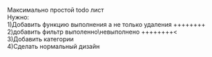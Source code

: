 Максимально простой todo лист
<br/>
Нужно:<br/> 
  1)Добавить функцию выполнения а не только удаления ++++++++<br/>
  2)добавить фильтр выполенно\невыполнено ++++++++<<br/>
  3)Добавить категории <br/>
  4)Сделать нормальный дизайн<br/>

